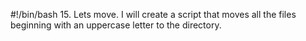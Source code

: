 #!/bin/bash
15. Lets move. I will create a script that moves all the files beginning with an uppercase letter to the directory.
